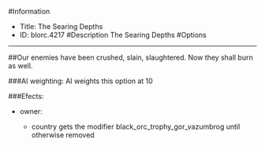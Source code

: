 #Information
 - Title: The Searing Depths
 - ID: blorc.4217
#Description
The Searing Depths
#Options

___
##Our enemies have been crushed, slain, slaughtered. Now they shall burn as well.

###AI weighting:
AI weights this option at 10


###Efects:<ul><li>owner:</li><ul><li>country gets the modifier black_orc_trophy_gor_vazumbrog until otherwise removed</li></ul></ul>
